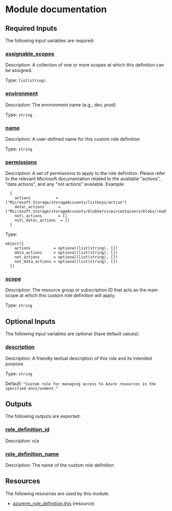 # Module documentation

## Required Inputs

The following input variables are required:

### <a name="input_assignable_scopes"></a> [assignable\_scopes](#input\_assignable\_scopes)

Description: A collection of one or more scopes at which this definition can be assigned.

Type: `list(string)`

### <a name="input_environment"></a> [environment](#input\_environment)

Description: The environment name (e.g., dev, prod)

Type: `string`

### <a name="input_name"></a> [name](#input\_name)

Description: A user-defined name for this custom role definition

Type: `string`

### <a name="input_permissions"></a> [permissions](#input\_permissions)

Description:     A set of permissions to apply to the role definition. Please refer to the relevant Microsoft
    documentation related to the available "actions", "data actions", and any "not actions" available.
    Example:

      {
        actions           = ["Microsoft.Storage/storageAccounts/listkeys/action"]
        data\_actions      = ["Microsoft.Storage/storageAccounts/blobServices/containers/blobs/read"]
        not\_actions       = []
        not\_data\_actions  = []
      }

Type:

```hcl
object({
    actions          = optional(list(string), [])
    data_actions     = optional(list(string), [])
    not_actions      = optional(list(string), [])
    not_data_actions = optional(list(string), [])
  })
```

### <a name="input_scope"></a> [scope](#input\_scope)

Description: The resource group or subscription ID that acts as the main scope at which this custom role definition will apply.

Type: `string`

## Optional Inputs

The following input variables are optional (have default values):

### <a name="input_description"></a> [description](#input\_description)

Description: A friendly textual description of this role and its intended purpose.

Type: `string`

Default: `"Custom role for managing access to Azure resources in the specified environment."`

## Outputs

The following outputs are exported:

### <a name="output_role_definition_id"></a> [role\_definition\_id](#output\_role\_definition\_id)

Description: n/a

### <a name="output_role_definition_name"></a> [role\_definition\_name](#output\_role\_definition\_name)

Description: The name of the custom role definition
## Resources

The following resources are used by this module:

- [azurerm_role_definition.this](https://registry.terraform.io/providers/hashicorp/azurerm/latest/docs/resources/role_definition) (resource)
